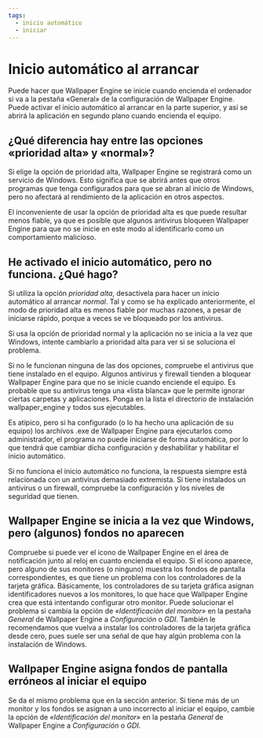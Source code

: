 ```yaml
---
tags:
  - inicio automático
  - iniciar
---
```


# Inicio automático al arrancar

Puede hacer que Wallpaper Engine se inicie cuando encienda el ordenador si va a la pestaña «General» de la configuración de Wallpaper Engine. Puede activar el inicio automático al arrancar en la parte superior, y así se abrirá la aplicación en segundo plano cuando encienda el equipo.

## ¿Qué diferencia hay entre las opciones «prioridad alta» y «normal»?

Si elige la opción de prioridad alta, Wallpaper Engine se registrará como un servicio de Windows. Esto significa que se abrirá antes que otros programas que tenga configurados para que se abran al inicio de Windows, pero no afectará al rendimiento de la aplicación en otros aspectos.

El inconveniente de usar la opción de prioridad alta es que puede resultar menos fiable, ya que es posible que algunos antivirus bloqueen Wallpaper Engine para que no se inicie en este modo al identificarlo como un comportamiento malicioso.

## He activado el inicio automático, pero no funciona. ¿Qué hago?

Si utiliza la opción *prioridad alta*, desactívela para hacer un inicio automático al arrancar *normal*. Tal y como se ha explicado anteriormente, el modo de prioridad alta es menos fiable por muchas razones, a pesar de iniciarse rápido, porque a veces se ve bloqueado por los antivirus.

Si usa la opción de prioridad normal y la aplicación no se inicia a la vez que Windows, intente cambiarlo a prioridad alta para ver si se soluciona el problema.

Si no le funcionan ninguna de las dos opciones, compruebe el antivirus que tiene instalado en el equipo. Algunos antivirus y firewall tienden a bloquear Wallpaper Engine para que no se inicie cuando enciende el equipo. Es probable que su antivirus tenga una «lista blanca» que le permite ignorar ciertas carpetas y aplicaciones. Ponga en la lista el directorio de instalación wallpaper_engine y todos sus ejecutables.

Es atípico, pero si ha configurado (o lo ha hecho una aplicación de su equipo) los archivos .exe de Wallpaper Engine para ejecutarlos como administrador, el programa no puede iniciarse de forma automática, por lo que tendrá que cambiar dicha configuración y deshabilitar y habilitar el inicio automático.

Si no funciona el inicio automático no funciona, la respuesta siempre está relacionada con un antivirus demasiado extremista. Si tiene instalados un antivirus o un firewall, compruebe la configuración y los niveles de seguridad que tienen.

## Wallpaper Engine se inicia a la vez que Windows, pero (algunos) fondos no aparecen

 Compruebe si puede ver el icono de Wallpaper Engine en el área de notificación junto al reloj en cuanto encienda el equipo. Si el icono aparece, pero alguno de sus monitores (o ninguno) muestra los fondos de pantalla correspondientes, es que tiene un problema con los controladores de la tarjeta gráfica. Básicamente, los controladores de su tarjeta gráfica asignan identificadores nuevos a los monitores, lo que hace que Wallpaper Engine crea que está intentando configurar otro monitor. Puede solucionar el problema si cambia la opción de *«Identificación del monitor»* en la pestaña *General* de Wallpaper Engine a *Configuración* o *GDI*. También le recomendamos que vuelva a instalar los controladores de la tarjeta gráfica desde cero, pues suele ser una señal de que hay algún problema con la instalación de Windows.

 ## Wallpaper Engine asigna fondos de pantalla erróneos al iniciar el equipo

 Se da el mismo problema que en la sección anterior. Si tiene más de un monitor y los fondos se asignan a uno incorrecto al iniciar el equipo, cambie la opción de *«Identificación del monitor»* en la pestaña *General* de Wallpaper Engine a *Configuración* o *GDI*.